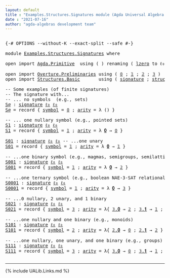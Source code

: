 ```yaml
---
layout: default
title : "Examples.Structures.Signatures module (Agda Universal Algebra Library)"
date : "2021-07-16"
author: "agda-algebras development team"
---
```


<pre class="Agda">

<a id="182" class="Symbol">{-#</a> <a id="186" class="Keyword">OPTIONS</a> <a id="194" class="Pragma">--without-K</a> <a id="206" class="Pragma">--exact-split</a> <a id="220" class="Pragma">--safe</a> <a id="227" class="Symbol">#-}</a>

<a id="232" class="Keyword">module</a> <a id="239" href="Examples.Structures.Signatures.html" class="Module">Examples.Structures.Signatures</a> <a id="270" class="Keyword">where</a>

<a id="277" class="Keyword">open</a> <a id="282" class="Keyword">import</a> <a id="289" href="Agda.Primitive.html" class="Module">Agda.Primitive</a>  <a id="305" class="Keyword">using</a> <a id="311" class="Symbol">(</a> <a id="313" class="Symbol">)</a> <a id="315" class="Keyword">renaming</a> <a id="324" class="Symbol">(</a> <a id="326" href="Agda.Primitive.html#764" class="Primitive">lzero</a> <a id="332" class="Symbol">to</a> <a id="335" class="Primitive">ℓ₀</a> <a id="338" class="Symbol">)</a>

<a id="341" class="Keyword">open</a> <a id="346" class="Keyword">import</a> <a id="353" href="Overture.Preliminaries.html" class="Module">Overture.Preliminaries</a> <a id="376" class="Keyword">using</a> <a id="382" class="Symbol">(</a> <a id="384" href="Overture.Preliminaries.html#3613" class="Datatype">𝟘</a> <a id="386" class="Symbol">;</a> <a id="388" href="Overture.Preliminaries.html#3689" class="Datatype">𝟙</a> <a id="390" class="Symbol">;</a> <a id="392" href="Overture.Preliminaries.html#3744" class="Datatype">𝟚</a> <a id="394" class="Symbol">;</a> <a id="396" href="Overture.Preliminaries.html#3841" class="Datatype">𝟛</a> <a id="398" class="Symbol">)</a>
<a id="400" class="Keyword">open</a> <a id="405" class="Keyword">import</a> <a id="412" href="Structures.Basic.html" class="Module">Structures.Basic</a>       <a id="435" class="Keyword">using</a> <a id="441" class="Symbol">(</a> <a id="443" href="Structures.Basic.html#1234" class="Record">signature</a> <a id="453" class="Symbol">;</a> <a id="455" href="Structures.Basic.html#1568" class="Record">structure</a> <a id="465" class="Symbol">)</a>

<a id="468" class="Comment">-- Some examples (of finite signatures)</a>
<a id="508" class="Comment">-- The signature with...</a>
<a id="533" class="Comment">-- ... no symbols  (e.g., sets)</a>
<a id="S∅"></a><a id="565" href="Examples.Structures.Signatures.html#565" class="Function">S∅</a> <a id="568" class="Symbol">:</a> <a id="570" href="Structures.Basic.html#1234" class="Record">signature</a> <a id="580" href="Examples.Structures.Signatures.html#335" class="Primitive">ℓ₀</a> <a id="583" href="Examples.Structures.Signatures.html#335" class="Primitive">ℓ₀</a>
<a id="586" href="Examples.Structures.Signatures.html#565" class="Function">S∅</a> <a id="589" class="Symbol">=</a> <a id="591" class="Keyword">record</a> <a id="598" class="Symbol">{</a> <a id="600" href="Structures.Basic.html#1295" class="Field">symbol</a> <a id="607" class="Symbol">=</a> <a id="609" href="Overture.Preliminaries.html#3613" class="Datatype">𝟘</a> <a id="611" class="Symbol">;</a> <a id="613" href="Structures.Basic.html#1313" class="Field">arity</a> <a id="619" class="Symbol">=</a> <a id="621" class="Symbol">λ</a> <a id="623" class="Symbol">()</a> <a id="626" class="Symbol">}</a>

<a id="629" class="Comment">-- ... one nullary symbol (e.g., pointed sets)</a>
<a id="S1"></a><a id="676" href="Examples.Structures.Signatures.html#676" class="Function">S1</a> <a id="679" class="Symbol">:</a> <a id="681" href="Structures.Basic.html#1234" class="Record">signature</a> <a id="691" href="Examples.Structures.Signatures.html#335" class="Primitive">ℓ₀</a> <a id="694" href="Examples.Structures.Signatures.html#335" class="Primitive">ℓ₀</a>
<a id="697" href="Examples.Structures.Signatures.html#676" class="Function">S1</a> <a id="700" class="Symbol">=</a> <a id="702" class="Keyword">record</a> <a id="709" class="Symbol">{</a> <a id="711" href="Structures.Basic.html#1295" class="Field">symbol</a> <a id="718" class="Symbol">=</a> <a id="720" href="Overture.Preliminaries.html#3689" class="Datatype">𝟙</a> <a id="722" class="Symbol">;</a> <a id="724" href="Structures.Basic.html#1313" class="Field">arity</a> <a id="730" class="Symbol">=</a> <a id="732" class="Symbol">λ</a> <a id="734" href="Examples.Structures.Signatures.html#734" class="Bound">𝟎</a> <a id="736" class="Symbol">→</a> <a id="738" href="Overture.Preliminaries.html#3613" class="Datatype">𝟘</a> <a id="740" class="Symbol">}</a>

<a id="S01"></a><a id="743" href="Examples.Structures.Signatures.html#743" class="Function">S01</a> <a id="747" class="Symbol">:</a> <a id="749" href="Structures.Basic.html#1234" class="Record">signature</a> <a id="759" href="Examples.Structures.Signatures.html#335" class="Primitive">ℓ₀</a> <a id="762" href="Examples.Structures.Signatures.html#335" class="Primitive">ℓ₀</a> <a id="765" class="Comment">-- ...one unary</a>
<a id="781" href="Examples.Structures.Signatures.html#743" class="Function">S01</a> <a id="785" class="Symbol">=</a> <a id="787" class="Keyword">record</a> <a id="794" class="Symbol">{</a> <a id="796" href="Structures.Basic.html#1295" class="Field">symbol</a> <a id="803" class="Symbol">=</a> <a id="805" href="Overture.Preliminaries.html#3689" class="Datatype">𝟙</a> <a id="807" class="Symbol">;</a> <a id="809" href="Structures.Basic.html#1313" class="Field">arity</a> <a id="815" class="Symbol">=</a> <a id="817" class="Symbol">λ</a> <a id="819" href="Examples.Structures.Signatures.html#819" class="Bound">𝟎</a> <a id="821" class="Symbol">→</a> <a id="823" href="Overture.Preliminaries.html#3689" class="Datatype">𝟙</a> <a id="825" class="Symbol">}</a>

<a id="828" class="Comment">-- ...one binary symbol (e.g., magmas, semigroups, semilattices)</a>
<a id="S001"></a><a id="893" href="Examples.Structures.Signatures.html#893" class="Function">S001</a> <a id="898" class="Symbol">:</a> <a id="900" href="Structures.Basic.html#1234" class="Record">signature</a> <a id="910" href="Examples.Structures.Signatures.html#335" class="Primitive">ℓ₀</a> <a id="913" href="Examples.Structures.Signatures.html#335" class="Primitive">ℓ₀</a>
<a id="916" href="Examples.Structures.Signatures.html#893" class="Function">S001</a> <a id="921" class="Symbol">=</a> <a id="923" class="Keyword">record</a> <a id="930" class="Symbol">{</a> <a id="932" href="Structures.Basic.html#1295" class="Field">symbol</a> <a id="939" class="Symbol">=</a> <a id="941" href="Overture.Preliminaries.html#3689" class="Datatype">𝟙</a> <a id="943" class="Symbol">;</a> <a id="945" href="Structures.Basic.html#1313" class="Field">arity</a> <a id="951" class="Symbol">=</a> <a id="953" class="Symbol">λ</a> <a id="955" href="Examples.Structures.Signatures.html#955" class="Bound">𝟎</a> <a id="957" class="Symbol">→</a> <a id="959" href="Overture.Preliminaries.html#3744" class="Datatype">𝟚</a> <a id="961" class="Symbol">}</a>

<a id="964" class="Comment">-- ...one ternary symbol (e.g., boolean NAE-3-SAT relational structure)</a>
<a id="S0001"></a><a id="1036" href="Examples.Structures.Signatures.html#1036" class="Function">S0001</a> <a id="1042" class="Symbol">:</a> <a id="1044" href="Structures.Basic.html#1234" class="Record">signature</a> <a id="1054" href="Examples.Structures.Signatures.html#335" class="Primitive">ℓ₀</a> <a id="1057" href="Examples.Structures.Signatures.html#335" class="Primitive">ℓ₀</a>
<a id="1060" href="Examples.Structures.Signatures.html#1036" class="Function">S0001</a> <a id="1066" class="Symbol">=</a> <a id="1068" class="Keyword">record</a> <a id="1075" class="Symbol">{</a> <a id="1077" href="Structures.Basic.html#1295" class="Field">symbol</a> <a id="1084" class="Symbol">=</a> <a id="1086" href="Overture.Preliminaries.html#3689" class="Datatype">𝟙</a> <a id="1088" class="Symbol">;</a> <a id="1090" href="Structures.Basic.html#1313" class="Field">arity</a> <a id="1096" class="Symbol">=</a> <a id="1098" class="Symbol">λ</a> <a id="1100" href="Examples.Structures.Signatures.html#1100" class="Bound">𝟎</a> <a id="1102" class="Symbol">→</a> <a id="1104" href="Overture.Preliminaries.html#3841" class="Datatype">𝟛</a> <a id="1106" class="Symbol">}</a>

<a id="1109" class="Comment">-- ...0 nullary, 2 unary, and 1 binary</a>
<a id="S021"></a><a id="1148" href="Examples.Structures.Signatures.html#1148" class="Function">S021</a> <a id="1153" class="Symbol">:</a> <a id="1155" href="Structures.Basic.html#1234" class="Record">signature</a> <a id="1165" href="Examples.Structures.Signatures.html#335" class="Primitive">ℓ₀</a> <a id="1168" href="Examples.Structures.Signatures.html#335" class="Primitive">ℓ₀</a>
<a id="1171" href="Examples.Structures.Signatures.html#1148" class="Function">S021</a> <a id="1176" class="Symbol">=</a> <a id="1178" class="Keyword">record</a> <a id="1185" class="Symbol">{</a> <a id="1187" href="Structures.Basic.html#1295" class="Field">symbol</a> <a id="1194" class="Symbol">=</a> <a id="1196" href="Overture.Preliminaries.html#3841" class="Datatype">𝟛</a> <a id="1198" class="Symbol">;</a> <a id="1200" href="Structures.Basic.html#1313" class="Field">arity</a> <a id="1206" class="Symbol">=</a> <a id="1208" class="Symbol">λ{</a> <a id="1211" href="Overture.Preliminaries.html#3860" class="InductiveConstructor">𝟛.𝟎</a> <a id="1215" class="Symbol">→</a> <a id="1217" href="Overture.Preliminaries.html#3744" class="Datatype">𝟚</a> <a id="1219" class="Symbol">;</a> <a id="1221" href="Overture.Preliminaries.html#3869" class="InductiveConstructor">𝟛.𝟏</a> <a id="1225" class="Symbol">→</a> <a id="1227" href="Overture.Preliminaries.html#3689" class="Datatype">𝟙</a> <a id="1229" class="Symbol">;</a> <a id="1231" href="Overture.Preliminaries.html#3878" class="InductiveConstructor">𝟛.𝟐</a> <a id="1235" class="Symbol">→</a> <a id="1237" href="Overture.Preliminaries.html#3689" class="Datatype">𝟙</a> <a id="1239" class="Symbol">}</a> <a id="1241" class="Symbol">}</a>

<a id="1244" class="Comment">-- ...one nullary and one binary (e.g., monoids)</a>
<a id="S101"></a><a id="1293" href="Examples.Structures.Signatures.html#1293" class="Function">S101</a> <a id="1298" class="Symbol">:</a> <a id="1300" href="Structures.Basic.html#1234" class="Record">signature</a> <a id="1310" href="Examples.Structures.Signatures.html#335" class="Primitive">ℓ₀</a> <a id="1313" href="Examples.Structures.Signatures.html#335" class="Primitive">ℓ₀</a>
<a id="1316" href="Examples.Structures.Signatures.html#1293" class="Function">S101</a> <a id="1321" class="Symbol">=</a> <a id="1323" class="Keyword">record</a> <a id="1330" class="Symbol">{</a> <a id="1332" href="Structures.Basic.html#1295" class="Field">symbol</a> <a id="1339" class="Symbol">=</a> <a id="1341" href="Overture.Preliminaries.html#3744" class="Datatype">𝟚</a> <a id="1343" class="Symbol">;</a> <a id="1345" href="Structures.Basic.html#1313" class="Field">arity</a> <a id="1351" class="Symbol">=</a> <a id="1353" class="Symbol">λ{</a> <a id="1356" href="Overture.Preliminaries.html#3794" class="InductiveConstructor">𝟚.𝟎</a> <a id="1360" class="Symbol">→</a> <a id="1362" href="Overture.Preliminaries.html#3613" class="Datatype">𝟘</a> <a id="1364" class="Symbol">;</a> <a id="1366" href="Overture.Preliminaries.html#3803" class="InductiveConstructor">𝟚.𝟏</a> <a id="1370" class="Symbol">→</a> <a id="1372" href="Overture.Preliminaries.html#3744" class="Datatype">𝟚</a> <a id="1374" class="Symbol">}</a> <a id="1376" class="Symbol">}</a>

<a id="1379" class="Comment">-- ...one nullary, one unary, and one binary (e.g., groups)</a>
<a id="S111"></a><a id="1439" href="Examples.Structures.Signatures.html#1439" class="Function">S111</a> <a id="1444" class="Symbol">:</a> <a id="1446" href="Structures.Basic.html#1234" class="Record">signature</a> <a id="1456" href="Examples.Structures.Signatures.html#335" class="Primitive">ℓ₀</a> <a id="1459" href="Examples.Structures.Signatures.html#335" class="Primitive">ℓ₀</a>
<a id="1462" href="Examples.Structures.Signatures.html#1439" class="Function">S111</a> <a id="1467" class="Symbol">=</a> <a id="1469" class="Keyword">record</a> <a id="1476" class="Symbol">{</a> <a id="1478" href="Structures.Basic.html#1295" class="Field">symbol</a> <a id="1485" class="Symbol">=</a> <a id="1487" href="Overture.Preliminaries.html#3841" class="Datatype">𝟛</a> <a id="1489" class="Symbol">;</a> <a id="1491" href="Structures.Basic.html#1313" class="Field">arity</a> <a id="1497" class="Symbol">=</a> <a id="1499" class="Symbol">λ{</a> <a id="1502" href="Overture.Preliminaries.html#3860" class="InductiveConstructor">𝟛.𝟎</a> <a id="1506" class="Symbol">→</a> <a id="1508" href="Overture.Preliminaries.html#3613" class="Datatype">𝟘</a> <a id="1510" class="Symbol">;</a> <a id="1512" href="Overture.Preliminaries.html#3869" class="InductiveConstructor">𝟛.𝟏</a> <a id="1516" class="Symbol">→</a> <a id="1518" href="Overture.Preliminaries.html#3689" class="Datatype">𝟙</a> <a id="1520" class="Symbol">;</a> <a id="1522" href="Overture.Preliminaries.html#3878" class="InductiveConstructor">𝟛.𝟐</a> <a id="1526" class="Symbol">→</a> <a id="1528" href="Overture.Preliminaries.html#3744" class="Datatype">𝟚</a> <a id="1530" class="Symbol">}</a> <a id="1532" class="Symbol">}</a>

</pre>

--------------------------------

{% include UALib.Links.md %}

